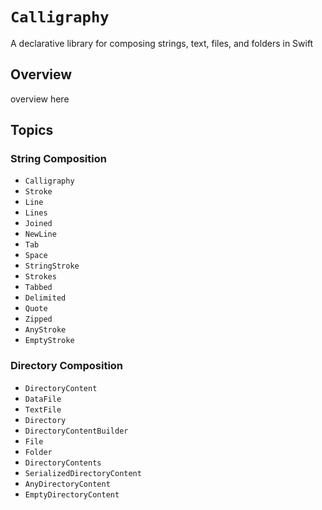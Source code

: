 # ``Calligraphy``

A declarative library for composing strings, text, files, and folders in Swift

## Overview

overview here

## Topics

### String Composition

- ``Calligraphy``
- ``Stroke``
- ``Line``
- ``Lines``
- ``Joined``
- ``NewLine``
- ``Tab``
- ``Space``
- ``StringStroke``
- ``Strokes``
- ``Tabbed``
- ``Delimited``
- ``Quote``
- ``Zipped``
- ``AnyStroke``
- ``EmptyStroke``

### Directory Composition

- ``DirectoryContent``
- ``DataFile``
- ``TextFile``
- ``Directory``
- ``DirectoryContentBuilder``
- ``File``
- ``Folder``
- ``DirectoryContents``
- ``SerializedDirectoryContent``
- ``AnyDirectoryContent``
- ``EmptyDirectoryContent``
